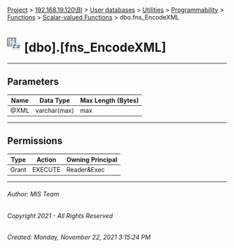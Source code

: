 #### 

[Project](../../../../../../index.md) > [192.168.19.120\\BI](../../../../../index.md) > [User databases](../../../../index.md) > [Utilities](../../../index.md) > [Programmability](../../index.md) > [Functions](../index.md) > [Scalar-valued Functions](Scalar-valued_Functions.md) > dbo.fns_EncodeXML

# ![Scalar-valued Functions](../../../../../../Images/Function_Scalar32.png) [dbo].[fns_EncodeXML]

---

## <a name="#parameters"></a>Parameters

| Name | Data Type | Max Length (Bytes) |
|---|---|---|
| @XML | varchar(max) | max |


---

## <a name="#permissions"></a>Permissions

| Type | Action | Owning Principal |
|---|---|---|
| Grant | EXECUTE | Reader&Exec |


---

###### Author:  MIS Team

###### Copyright 2021 - All Rights Reserved

###### Created: Monday, November 22, 2021 3:15:24 PM

